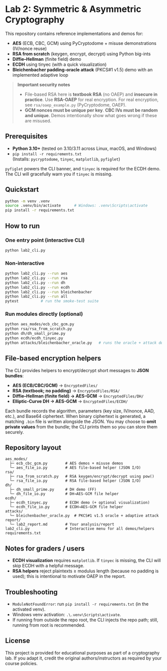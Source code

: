 # Lab 2: Symmetric & Asymmetric Cryptography

This repository contains reference implementations and demos for:

- **AES** (ECB, CBC, GCM) using PyCryptodome + misuse demonstrations (IV/nonce reuse)
- **RSA from scratch** (keygen, encrypt, decrypt) using Python big-ints
- **Diffie–Hellman** (finite field) demo
- **ECDH** using tinyec (with a quick visualization)
- **Bleichenbacher padding-oracle attack** (PKCS#1 v1.5) demo with an implemented adaptive loop

> **Important security notes**
> - File-based RSA here is **textbook RSA** (no OAEP) and **insecure in practice**. Use **RSA-OAEP** for real encryption.
>   For real encryption, see `rsa/oaep_example.py` (PyCryptodome, OAEP).
> - **GCM nonces must be unique per key**. **CBC IVs must be random and unique**. Demos intentionally show what goes wrong if these are misused.

## Prerequisites

- **Python 3.10+** (tested on 3.10/3.11 across Linux, macOS, and Windows)
- `pip install -r requirements.txt`  
  (Installs: `pycryptodome`, `tinyec`, `matplotlib`, `pyfiglet`)

`pyfiglet` powers the CLI banner, and `tinyec` is required for the ECDH demo. The CLI will gracefully warn you if `tinyec` is missing.

## Quickstart

```bash
python -m venv .venv
source .venv/bin/activate      # Windows: .venv\Scripts\activate
pip install -r requirements.txt
````

## How to run

### One entry point (interactive CLI)

```bash
python lab2_cli.py
```

### Non-interactive

```bash
python lab2_cli.py --run aes
python lab2_cli.py --run rsa
python lab2_cli.py --run dh
python lab2_cli.py --run ecdh
python lab2_cli.py --run bleichenbacher
python lab2_cli.py --run all
pytest          # run the smoke-test suite
```

### Run modules directly (optional)

```bash
python aes_modes/ecb_cbc_gcm.py
python rsa/rsa_from_scratch.py
python dh/dh_small_prime.py
python ecdh/ecdh_tinyec.py
python attacks/bleichenbacher_oracle.py   # runs the oracle + attack demo
```

## File-based encryption helpers

The CLI provides helpers to encrypt/decrypt short messages to **JSON bundles**:

* **AES (ECB/CBC/GCM)** → `EncryptedFiles/`
* **RSA (textbook; no padding)** → `EncryptedFiles/RSA/`
* **Diffie–Hellman (finite field) → AES-GCM** → `EncryptedFiles/DH/`
* **Elliptic-Curve DH → AES-GCM** → `EncryptedFiles/ECDH/`

Each bundle records the algorithm, parameters (key size, IV/nonce, AAD, etc.), and Base64 ciphertext. When binary ciphertext is generated, a matching `.bin` file is written alongside the JSON. You may choose to **omit private values** from the bundle; the CLI prints them so you can store them securely.

## Repository layout

```
aes_modes/
  ├─ ecb_cbc_gcm.py        # AES demos + misuse demos
  └─ aes_file_io.py        # AES file-based helper (JSON I/O)
rsa/
  ├─ rsa_from_scratch.py   # RSA keygen/encrypt/decrypt using pow()
  └─ rsa_file_io.py        # RSA file-based helper (JSON I/O)
dh/
  ├─ dh_small_prime.py     # DH demo (FF)
  └─ dh_file_io.py         # DH→AES-GCM file helper
ecdh/
  ├─ ecdh_tinyec.py        # ECDH demo (+ optional visualization)
  └─ ecdh_file_io.py       # ECDH→AES-GCM file helper
attacks/
  └─ bleichenbacher_oracle.py  # PKCS#1 v1.5 oracle + adaptive attack
report/
  └─ lab2_report.md        # Your analysis/report
lab2_cli.py                # Interactive menu for all demos/helpers
requirements.txt
```

## Notes for graders / users

* **ECDH visualization** requires `matplotlib`. If `tinyec` is missing, the CLI will skip ECDH with a helpful message.
* **RSA helpers** reject plaintexts ≥ modulus length (because no padding is used); this is intentional to motivate OAEP in the report.

## Troubleshooting

* `ModuleNotFoundError`: run `pip install -r requirements.txt` (in the activated venv).
* Windows venv activation: `.\.venv\Scripts\activate`.
* If running from outside the repo root, the CLI injects the repo path; still, running from root is recommended.

## License

This project is provided for educational purposes as part of a cryptography lab. If you adapt it, credit the original authors/instructors as required by your course policies.
